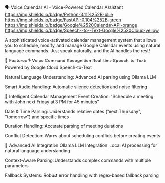 ﻿🗣️ Voice Calendar AI - Voice-Powered Calendar Assistant
https://img.shields.io/badge/Python-3.11%252B-blue
https://img.shields.io/badge/FastAPI-0.104%252B-green
https://img.shields.io/badge/Google%2520Calendar-API-orange
https://img.shields.io/badge/Speech--to--Text-Google%2520Cloud-yellow

A sophisticated voice-activated calendar management system that allows you to schedule, modify, and manage Google Calendar events using natural language commands. Just speak naturally, and the AI handles the rest!

🌟 Features
🎙️ Voice Command Recognition
Real-time Speech-to-Text: Powered by Google Cloud Speech-to-Text

Natural Language Understanding: Advanced AI parsing using Ollama LLM

Smart Audio Handling: Automatic silence detection and noise filtering

📅 Intelligent Calendar Management
Event Creation: "Schedule a meeting with John next Friday at 3 PM for 45 minutes"

Date & Time Parsing: Understands relative dates ("next Thursday", "tomorrow") and specific times

Duration Handling: Accurate parsing of meeting durations

Conflict Detection: Warns about scheduling conflicts before creating events

🤖 Advanced AI Integration
Ollama LLM Integration: Local AI processing for natural language understanding

Context-Aware Parsing: Understands complex commands with multiple parameters

Fallback Systems: Robust error handling with regex-based fallback parsing
